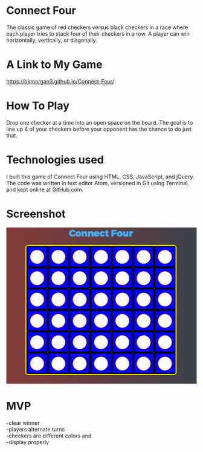 # Connect Four
The classic game of red checkers versus black checkers in a race where each player tries to stack four of their checkers in a row.  A player can win horizontally, vertically, or diagonally.

# A Link to My Game
<https://bkmorgan3.github.io/Connect-Four/>

# How To Play
Drop one checker at a time into an open space on the board.  The goal is to line up 4 of your checkers before your opponent has the chance to do just that.

# Technologies used
I built this game of Connect Four using HTML, CSS, JavaScript, and jQuery.
The code was written in text editor Atom, versioned in Git using Terminal, and kept online at GitHub.com.

# Screenshot
![ScreenShot](connect-four.png)

# MVP
-clear winner  
-players alternate turns  
-checkers are different colors and  
-display properly
